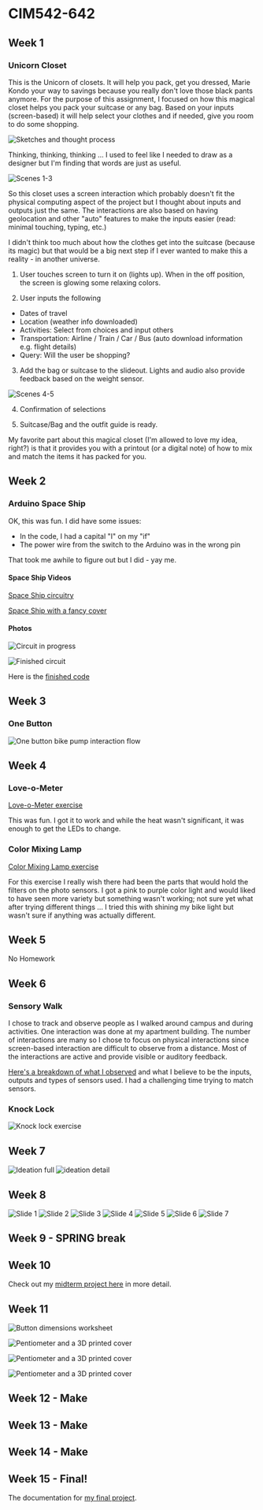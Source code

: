 # CIM542-642

## Week 1

### Unicorn Closet

This is the Unicorn of closets. It will help you pack, get you dressed, Marie Kondo your way to savings because you really don't love those black pants anymore. For the purpose of this assignment, I focused on how this magical closet helps you pack your suitcase or any bag. Based on your inputs (screen-based) it will help select your clothes and if needed, give you room to do some shopping.

![Sketches and thought process](images/2019-01-24-0003.JPG)

Thinking, thinking, thinking … I used to feel like I needed to draw as a designer but I'm finding that words are just as useful.

![Scenes 1-3](images/2019-01-24-0001.JPG)

So this closet uses a screen interaction which probably doesn't fit the physical computing aspect of the project but I thought about inputs and outputs just the same.  The interactions are also based on having geolocation and other "auto" features to make the inputs easier (read: minimal touching, typing, etc.)

I didn't think too much about how the clothes get into the suitcase (because its magic) but that would be a big next step if I ever wanted to make this a reality - in another universe.

1. User touches screen to turn it on (lights up). When in the off position, the screen is glowing some relaxing colors.

2. User inputs the following
* Dates of travel
* Location (weather info downloaded)
* Activities: Select from choices and input others
* Transportation: Airline / Train / Car / Bus (auto download information e.g. flight details)
* Query: Will the user be shopping?

3. Add the bag or suitcase to the slideout. Lights and audio also provide feedback based on the weight sensor.

![Scenes 4-5](images/2019-01-24-0002.JPG)

4. Confirmation of selections

5. Suitcase/Bag and the outfit guide is ready.

My favorite part about this magical closet (I'm allowed to love my idea, right?) is that it provides you with a printout (or a digital note) of how to mix and match the items it has packed for you.


## Week 2

### Arduino Space Ship

OK, this was fun. I did have some issues:
* In the code, I had a capital "I" on my "if"
* The power wire from the switch to the Arduino was in the wrong pin

That took me awhile to figure out but I did - yay me.

#### Space Ship Videos

[Space Ship circuitry](https://youtu.be/OhQqHxNC8L4)

[Space Ship with a fancy cover](https://youtu.be/yc8WKyt32UQ)

#### Photos

![Circuit in progress](images/arduio_spaceShip_IMG_6247.JPG)

![Finished circuit](images/arduino_spaceShip_IMG_6275.JPG)

Here is the [finished code](https://github.com/dpd28/CIM542-642/blob/master/Space_On_jan30a/sketch_jan30a/sketch_jan30a.ino)

## Week 3

### One Button

![One button bike pump interaction flow](images/BikePumpOneButton.jpg)

## Week 4

### Love-o-Meter

[Love-o-Meter exercise](https://youtu.be/DOpJ4ziAJs0)

This was fun. I got it to work and while the heat wasn't significant, it was enough to get the LEDs to change.

### Color Mixing Lamp

[Color Mixing Lamp exercise](https://youtu.be/JNj60dFvf-8)

For this exercise I really wish there had been the parts that would hold the filters on the photo sensors. I got a pink to purple color light and would liked to have seen more variety but something wasn't working; not sure yet what after trying different things … I tried this with shining my bike light but wasn't sure if anything was actually different.

## Week 5

No Homework

## Week 6

### Sensory Walk

I chose to track and observe people as I walked around campus and during activities. One interaction was done at my apartment building. The number of interactions are many so I chose to focus on physical interactions since screen-based interaction are difficult to observe from a distance. Most of the interactions are active and provide visible or auditory feedback.

[Here's a breakdown of what I observed](https://github.com/dpd28/CIM542-642/blob/master/SensoryWalkThrough/SensoryWalk.md) and what I believe to be the inputs, outputs and types of sensors used. I had a challenging time trying to match sensors.

### Knock Lock

![Knock lock exercise](images/Knock_Lock_IMG_8469.JPG)

## Week 7

![Ideation full](images/ideation_IMG_7871.jpg)
![ideation detail](images/ideation_IMG_7872.jpg)

## Week 8

![Slide 1](images/haptic-music-proposal.001.jpg)
![Slide 2](images/haptic-music-proposal.002.jpg)
![Slide 3](images/haptic-music-proposal.003.jpg)
![Slide 4](images/haptic-music-proposal.004.jpg)
![Slide 5](images/haptic-music-proposal.005.jpg)
![Slide 6](images/haptic-music-proposal.006.jpg)
![Slide 7](images/haptic-music-proposal.007.jpg)

## Week 9  - SPRING break

## Week 10

Check out my [midterm project here](https://dpd28.github.io/CIM542-642/midtermS19/) in more detail.

## Week 11

![Button dimensions worksheet](images/3D_2019-04-25-0001.JPG)

![Pentiometer and a 3D printed cover](images/3D-1-IMG_8044.JPG)

![Pentiometer and a 3D printed cover](images/3D-2-IMG_8047.JPG)

![Pentiometer and a 3D printed cover](images/3D-3-IMG_8048.JPG)


## Week 12 - Make

## Week 13 - Make

## Week 14 - Make

## Week 15 - Final!

The documentation for [my final project](https://dpd28.github.io/CIM542-642/dpdFinal/).
